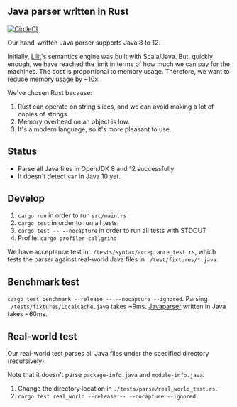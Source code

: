 Java parser written in Rust
----------------------------

[![CircleCI](https://circleci.com/gh/tanin47/javaparser.rs.svg?style=svg)](https://circleci.com/gh/tanin47/javaparser.rs)

Our hand-written Java parser supports Java 8 to 12. 

Initially, [Lilit](https://lilit.dev)'s semantics engine was built with Scala/Java. 
But, quickly enough, we have reached the limit in terms of how much we can pay for the machines. The cost is proportional to memory usage. Therefore, we want to reduce memory usage by ~10x.

We've chosen Rust because:

1. Rust can operate on string slices, and we can avoid making a lot of copies of strings.
2. Memory overhead on an object is low.
3. It's a modern language, so it's more pleasant to use.

Status
-------

* Parse all Java files in OpenJDK 8 and 12 successfully
* It doesn't detect `var` in Java 10 yet.


Develop
--------

1. `cargo run` in order to run `src/main.rs`
2. `cargo test` in order to run all tests.
3. `cargo test -- --nocapture` in order to run all tests with STDOUT
4. Profile: `cargo profiler callgrind`

We have acceptance test in `./tests/syntax/acceptance_test.rs`, which tests the parser against real-world Java files in 
`./test/fixtures/*.java`.


Benchmark test
---------------

`cargo test benchmark --release -- --nocapture --ignored`. Parsing `./tests/fixtures/LocalCache.java` takes ~9ms. [Javaparser](https://github.com/javaparser/javaparser) written in Java takes ~60ms.


Real-world test
----------------

Our real-world test parses all Java files under the specified directory (recursively). 

Note that it doesn't parse `package-info.java` and `module-info.java`.

1. Change the directory location in `./tests/parse/real_world_test.rs`.
2. `cargo test real_world --release -- --nocapture --ignored`
